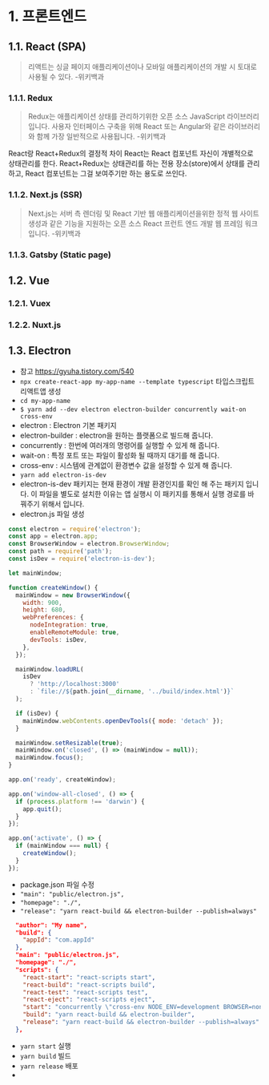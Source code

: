 # 1. 프론트엔드

## 1.1. React (SPA)

> 리액트는 싱글 페이지 애플리케이션이나 모바일 애플리케이션의 개발 시 토대로 사용될 수 있다. -위키백과

### 1.1.1. Redux

> Redux는 애플리케이션 상태를 관리하기위한 오픈 소스 JavaScript 라이브러리입니다. 사용자 인터페이스 구축을 위해 React 또는 Angular와 같은 라이브러리와 함께 가장 일반적으로 사용됩니다. -위키백과

React랑 React+Redux의 결정적 차이
React는 React 컴포넌트 자신이 개별적으로 상태관리를 한다.
React+Redux는 상태관리를 하는 전용 장소(store)에서 상태를 관리하고, React 컴포넌트는 그걸 보여주기만 하는 용도로 쓰인다.

### 1.1.2. Next.js (SSR)

> Next.js는 서버 측 렌더링 및 React 기반 웹 애플리케이션을위한 정적 웹 사이트 생성과 같은 기능을 지원하는 오픈 소스 React 프런트 엔드 개발 웹 프레임 워크입니다. -위키백과

### 1.1.3. Gatsby (Static page)

## 1.2. Vue

### 1.2.1. Vuex

### 1.2.2. Nuxt.js

## 1.3. Electron

- 참고 <https://gyuha.tistory.com/540>
- `npx create-react-app my-app-name --template typescript` 타입스크립트 리액트앱 생성
- `cd my-app-name`
- `$ yarn add --dev electron electron-builder concurrently wait-on cross-env`
- electron : Electron 기본 패키지
- electron-builder : electron을 원하는 플랫폼으로 빌드해 줍니다.
- concurrently : 한번에 여러개의 명령어를 실행할 수 있게 해 줍니다.
- wait-on : 특정 포트 또는 파일이 활성화 될 때까지 대기를 해 줍니다.
- cross-env : 시스템에 관계없이 환경변수 값을 설정할 수 있게 해 줍니다.
- `yarn add electron-is-dev`
- electron-is-dev 패키지는 현재 환경이 개발 환경인지를 확인 해 주는 패키지 입니다. 이 파일을 별도로 설치한 이유는 앱 실행시 이 패키지를 통해서 실행 경로를 바꿔주기 위해서 입니다.
- electron.js 파일 생성

```javascript
const electron = require('electron');
const app = electron.app;
const BrowserWindow = electron.BrowserWindow;
const path = require('path');
const isDev = require('electron-is-dev');

let mainWindow;

function createWindow() {
  mainWindow = new BrowserWindow({
    width: 900,
    height: 680,
    webPreferences: {
      nodeIntegration: true,
      enableRemoteModule: true,
      devTools: isDev,
    },
  });

  mainWindow.loadURL(
    isDev
      ? 'http://localhost:3000'
      : `file://${path.join(__dirname, '../build/index.html')}`
  );

  if (isDev) {
    mainWindow.webContents.openDevTools({ mode: 'detach' });
  }

  mainWindow.setResizable(true);
  mainWindow.on('closed', () => (mainWindow = null));
  mainWindow.focus();
}

app.on('ready', createWindow);

app.on('window-all-closed', () => {
  if (process.platform !== 'darwin') {
    app.quit();
  }
});

app.on('activate', () => {
  if (mainWindow === null) {
    createWindow();
  }
});
```

- package.json 파일 수정
- `"main": "public/electron.js",`
- `"homepage": "./",`
- `"release": "yarn react-build && electron-builder --publish=always"`

```json
  "author": "My name",
  "build": {
    "appId": "com.appId"
  },
  "main": "public/electron.js",
  "homepage": "./",
  "scripts": {
    "react-start": "react-scripts start",
    "react-build": "react-scripts build",
    "react-test": "react-scripts test",
    "react-eject": "react-scripts eject",
    "start": "concurrently \"cross-env NODE_ENV=development BROWSER=none yarn react-start\" \"wait-on http://localhost:3000 && electron .\"",
    "build": "yarn react-build && electron-builder",
    "release": "yarn react-build && electron-builder --publish=always"
  },
```

- `yarn start` 실행
- `yarn build` 빌드
- `yarn release` 배포
-
